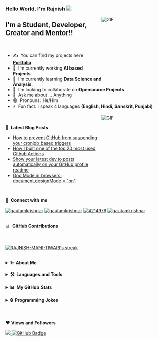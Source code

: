 ### Hello World, I'm Rajnish <a href="https://withkoji.com/@rajnish.mani"><img src="https://media.giphy.com/media/hvRJCLFzcasrR4ia7z/giphy.gif" width="16px"></a>
<img align="right" alt="GIF" src="https://media.giphy.com/media/jRf5fsn8G6YaogAWxn/giphy.gif" width="200" height="200" />

## I'm a Student, Developer, Creator and Mentor!!
 
  <br/>

- ✍ &nbsp;You can find my projects here **[Portfolio](https://withkoji.com/@rajnish.mani)**
- 🔭 &nbsp;I’m currently working **AI based Projects**.
- 🌱 &nbsp;I’m currently learning **Data Science and Analysis**.
- 👯 &nbsp;I’m looking to collaborate on **Opensource Projects**.
- 💬 &nbsp;Ask me about ... Anything
- 😄 &nbsp;Pronouns: He/Him
- ⚡ &nbsp;Fun fact: I speak 4 languages **(English, Hindi, Sanskrit, Punjabi)**
 <img align="right" alt="GIF" src="https://media.giphy.com/media/jRf5fsn8G6YaogAWxn/giphy.gif" width="200" height="200" />
  <br/>

📕 &nbsp;**Latest Blog Posts**
<!-- BLOG-POST-LIST:START -->
- [How to prevent GitHub from suspending your cronjob based triggers](https://dev.to/gautamkrishnar/how-to-prevent-github-from-suspending-your-cronjob-based-triggers-knf)
- [How I built one of the top 20 most used Github Actions](https://www.gautamkrishnar.com/how-i-built-one-of-the-top-20-most-used-github-actions/)
- [Show your latest dev.to posts automatically on your GitHub profile readme](https://dev.to/gautamkrishnar/show-your-latest-dev-to-posts-automatically-in-your-github-profile-readme-3nk8)
- [God Mode in browsers: document.designMode = &quot;on&quot;](https://dev.to/gautamkrishnar/god-mode-in-browsers-document-designmode-on-2pmo)
<!-- BLOG-POST-LIST:END -->
 
  <br/>

🔗 &nbsp;**Connect with me**

<p align="left">
<a href="https://www.linkedin.com/in/rajnish-mani-tiwari/" target="blank"><img align="center" src="https://img.icons8.com/fluent/48/000000/linkedin.png" alt="gautamkrishnar" height="40" width="40" /></a>
<a href="https://twitter.com/TheRajnishMani" target="blank"><img align="center" src="https://raw.githubusercontent.com/rahuldkjain/github-profile-readme-generator/master/src/images/icons/Social/twitter.svg" alt="gautamkrishnar" height="30" width="40" /></a>
<a href="mailto:20bcs3950@cuchd.in" target="blank"><img align="center" src="https://www.freepnglogos.com/uploads/logo-gmail-png/logo-gmail-png-file-gmail-icon-svg-wikimedia-commons-0.png" alt="4214976" height="45" width="46" /></a>
<a href="https://www.instagram.com/rajnish.mani/" target="blank"><img align="center" src="https://raw.githubusercontent.com/rahuldkjain/github-profile-readme-generator/master/src/images/icons/Social/instagram.svg" alt="gautamkrishnar" height="30" width="40" /></a>
 
  <br/>
 
  <br/>

📊 &nbsp;**GitHub Contributions**
 
  <br/>

<p align="left">
    <a href="https://github.com/RAJNISH-MANI-TIWARI/github-readme-streak-stats">
        <img title="🔥 Get streak stats for your profile at git.io/streak-stats" alt="RAJNISH-MANI-TIWARI's streak" src="https://github-readme-streak-stats.herokuapp.com/?user=RAJNISH-MANI-TIWARI&theme=black-ice&hide_border=true&stroke=0000&background=060A0CD0"/>
    </a>
</p>
 
  <br/>

<details>
  <summary><b>✨&nbsp;&nbsp;About&nbsp;Me</b></summary>
  <br/>

Hii, I'm Rajnish. 
I'm a Student, data analytics intern, Full Stack Web Developer with 1 year of experience in developing applications and open-source software.
 
### **What I did in my past years**:
 
  <br/>


🏆 I have learned the importance of applying classical strategies to modern-day projects.

🏆 Concentrations in Data Science & Software engineering provide me broad knowledge of Data analysis and handling concepts.

🏆 Participated in Many National & International level Coding Competitions. Led several projects & patent procedures with my Software Engineering team Which helped me in TEAM-WORKING skills.

🏆 Experience at CodeChef, AIT as a summer intern taught me how to apply Analytical concepts to automated systems to gather information from any field.

Most of the open-source projects I create are the solutions to the problems I face in my life, there are even more that are yet unsolved. I am on a journey to find solutions for them, one at a time.

</details> 
 
  <br/>

<details>
  <summary><b>🛠️&nbsp;&nbsp;Languages&nbsp;and&nbsp;Tools</b></summary>
  <br/>
  <p align="left"> <a href="https://getbootstrap.com" target="_blank" rel="noreferrer"> <img src="https://raw.githubusercontent.com/devicons/devicon/master/icons/bootstrap/bootstrap-plain-wordmark.svg" alt="bootstrap" width="40" height="40"/> </a> <a href="https://www.cprogramming.com/" target="_blank" rel="noreferrer"> <img src="https://raw.githubusercontent.com/devicons/devicon/master/icons/c/c-original.svg" alt="c" width="40" height="40"/> </a> <a href="https://www.w3schools.com/cpp/" target="_blank" rel="noreferrer"> <img src="https://raw.githubusercontent.com/devicons/devicon/master/icons/cplusplus/cplusplus-original.svg" alt="cplusplus" width="40" height="40"/> </a> <a href="https://www.w3schools.com/cs/" target="_blank" rel="noreferrer"> <img src="https://raw.githubusercontent.com/devicons/devicon/master/icons/csharp/csharp-original.svg" alt="csharp" width="40" height="40"/> </a> <a href="https://www.w3schools.com/css/" target="_blank" rel="noreferrer"> <img src="https://raw.githubusercontent.com/devicons/devicon/master/icons/css3/css3-original-wordmark.svg" alt="css3" width="40" height="40"/> </a> <a href="https://www.w3.org/html/" target="_blank" rel="noreferrer"> <img src="https://raw.githubusercontent.com/devicons/devicon/master/icons/html5/html5-original-wordmark.svg" alt="html5" width="40" height="40"/> </a> <a href="https://www.java.com" target="_blank" rel="noreferrer"> <img src="https://raw.githubusercontent.com/devicons/devicon/master/icons/java/java-original.svg" alt="java" width="40" height="40"/> </a> <a href="https://www.linux.org/" target="_blank" rel="noreferrer"> <img src="https://raw.githubusercontent.com/devicons/devicon/master/icons/linux/linux-original.svg" alt="linux" width="40" height="40"/> </a> <a href="https://www.photoshop.com/en" target="_blank" rel="noreferrer"> <img src="https://raw.githubusercontent.com/devicons/devicon/master/icons/photoshop/photoshop-line.svg" alt="photoshop" width="40" height="40"/> </a> <a href="https://www.python.org" target="_blank" rel="noreferrer"> <img src="https://raw.githubusercontent.com/devicons/devicon/master/icons/python/python-original.svg" alt="python" width="40" height="40"/> </a> <a href="https://www.adobe.com/products/xd.html" target="_blank" rel="noreferrer"> <img src="https://cdn.worldvectorlogo.com/logos/adobe-xd.svg" alt="xd" width="40" height="40"/> </a> </p>

</details>
 
  <br/>

<details>
  <summary><b>📊&nbsp;&nbsp;My&nbsp;GitHub Stats</b></summary>
    <br/>
    <a href="https://github.com/RAJNISH-MANI-TIWARI/github-readme-stats"><img alt="Rajnish's Github Stats" src="https://github-readme-stats.vercel.app/api?username=RAJNISH-MANI-TIWARI&show_icons=true&count_private=true&theme=react&hide_border=true&bg_color=0D1117" /></a>
  
  <a href="https://github.com/RAJNISH-MANI-TIWARI/github-readme-stats"><img alt="Rajnish's Top Languages" src="https://github-readme-stats.vercel.app/api/top-langs/?username=RAJNISH-MANI-TIWARI&langs_count=8&count_private=true&layout=compact&theme=react&hide_border=true&bg_color=0D1117" /></a>
  <br/>
  <b>Note:</b> Top languages is only a metric of the languages my public code consists of and doesn't reflect experience or skill level.


<br/>
<br/>

<a href="https://github.com/RAJNISH-MANI-TIWARI/github-readme-activity-graph"><img alt="Rajnish's Activity Graph" src="https://activity-graph.herokuapp.com/graph?username=RAJNISH-MANI-TIWARI&bg_color=0D1117&color=5BCDEC&line=5BCDEC&point=FFFFFF&hide_border=true" /></a>

<br/>

</details>
 
  <br/>

<details>
  <summary><b>🔒&nbsp;&nbsp;Programming&nbsp;Jokes</b></summary>
  <br/>

![Jokes Card]( https://readme-jokes.vercel.app/api?bgColor=black&qColor=aqua&textColor=white&aColor=white&hideBorder)

</details>
<br/>
<br/>

❤ **Views and Followers**
<br/>

<a href="https://github.com/RAJNISH-MANI-TIWARI/github-profile-views-counter">
    <img src="https://komarev.com/ghpvc/?username=RAJNISH-MANI-TIWARI">
</a>
<a href="https://github.com/RAJNISH-MANI-TIWARI?tab=followers"><img src="https://img.shields.io/github/followers/RAJNISH-MANI-TIWARI?label=Followers&style=social" alt="GitHub Badge"></a>
